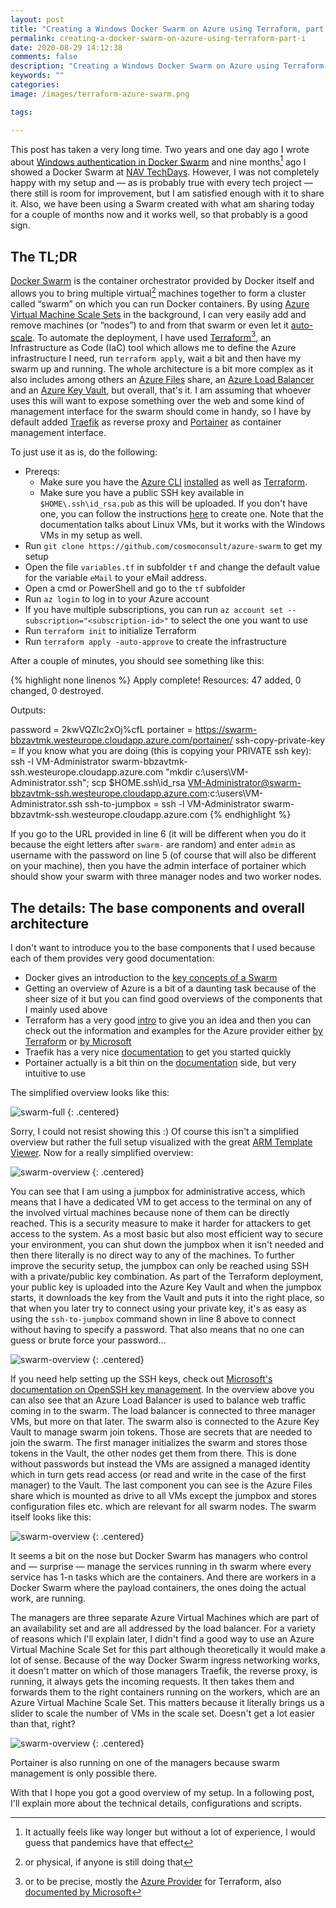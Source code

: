 ```yaml
---
layout: post
title: "Creating a Windows Docker Swarm on Azure using Terraform, part I"
permalink: creating-a-docker-swarm-on-azure-using-terraform-part-i
date: 2020-08-29 14:12:38
comments: false
description: "Creating a Windows Docker Swarm on Azure using Terraform, part I"
keywords: ""
categories:
image: /images/terraform-azure-swarm.png

tags:

---
```


This post has taken a very long time. Two years and one day ago I wrote about [Windows authentication in Docker Swarm][win-auth-swarm] and nine months[^1] ago I showed a Docker Swarm at [NAV TechDays][techdays]. However, I was not completely happy with my setup and — as is probably true with every tech project — there still is room for improvement, but I am satisfied enough with it to share it. Also, we have been using a Swarm created with what am sharing today for a couple of months now and it works well, so that probably is a good sign.

## The TL;DR
[Docker Swarm][docker-swarm] is the container orchestrator provided by Docker itself and allows you to bring multiple virtual[^2] machines together to form a cluster called “swarm” on which you can run Docker containers. By using [Azure Virtual Machine Scale Sets][az-vmss] in the background, I can very easily add and remove machines (or “nodes”) to and from that swarm or even let it [auto-scale][auto-scale]. To automate the deployment, I have used [Terraform][terraform][^3], an Infrastructure as Code (IaC) tool which allows me to define the Azure infrastructure I need, run `terraform apply`, wait a bit and then have my swarm up and running. The whole architecture is a bit more complex as it also includes among others an [Azure Files][az-files] share, an [Azure Load Balancer][az-lb] and an [Azure Key Vault][az-kv], but overall, that's it. I am assuming that whoever uses this will want to expose something over the web and some kind of management interface for the swarm should come in handy, so I have by default added [Traefik][traefik] as reverse proxy and [Portainer][portainer] as container management interface.

To just use it as is, do the following:
- Prereqs: 
  - Make sure you have the [Azure CLI][azure-cli] [installed][azure-cli-install] as well as [Terraform][tf-install].
  - Make sure you have a public SSH key available in `$HOME\.ssh\id_rsa.pub` as this will be uploaded. If you don't have one, you can follow the instructions [here][ssh] to create one. Note that the documentation talks about Linux VMs, but it works with the Windows VMs in my setup as well.
- Run `git clone https://github.com/cosmoconsult/azure-swarm` to get my setup
- Open the file `variables.tf` in subfolder `tf` and change the default value for the variable `eMail` to your eMail address.
- Open a cmd or PowerShell and go to the `tf` subfolder
- Run `az login` to log in to your Azure account
- If you have multiple subscriptions, you can run `az account set --subscription="<subscription-id>"` to select the one you want to use
- Run `terraform init` to initialize Terraform
- Run `terraform apply -auto-approve` to create the infrastructure

After a couple of minutes, you should see something like this:

{% highlight none linenos %}
Apply complete! Resources: 47 added, 0 changed, 0 destroyed.

Outputs:

password = 2kwVQZlc2xOj%cfL
portainer = https://swarm-bbzavtmk.westeurope.cloudapp.azure.com/portainer/
ssh-copy-private-key = If you know what you are doing (this is copying your PRIVATE ssh key): ssh -l VM-Administrator swarm-bbzavtmk-ssh.westeurope.cloudapp.azure.com "mkdir c:\users\VM-Administrator\.ssh"; scp $HOME\.ssh\id_rsa VM-Administrator@swarm-bbzavtmk-ssh.westeurope.cloudapp.azure.com:c:\users\VM-Administrator\.ssh
ssh-to-jumpbox = ssh -l VM-Administrator swarm-bbzavtmk-ssh.westeurope.cloudapp.azure.com
{% endhighlight %}

If you go to the URL provided in line 6 (it will be different when you do it because the eight letters after `swarm-` are random) and enter `admin` as username with the password on line 5 (of course that will also be different on your machine), then you have the admin interface of portainer which should show your swarm with three manager nodes and two worker nodes. 

## The details: The base components and overall architecture
I don't want to introduce you to the base components that I used because each of them provides very good documentation:

- Docker gives an introduction to the [key concepts of a Swarm][swarm-key]
- Getting an overview of Azure is a bit of a daunting task because of the sheer size of it but you can find good overviews of the components that I mainly used above
- Terraform has a very good [intro][tf-intro] to give you an idea and then you can check out the information and examples for the Azure provider either [by Terraform][az-terraform] or [by Microsoft][az-terraform2]
- Traefik has a very nice [documentation][traefik-docs] to get you started quickly
- Portainer actually is a bit thin on the [documentation][portainer-docs] side, but very intuitive to use

The simplified overview looks like this:

![swarm-full](/images/swarm-full.png)
{: .centered}

Sorry, I could not resist showing this :) Of course this isn't a simplified overview but rather the full setup visualized with the great [ARM Template Viewer][arm-viewer]. Now for a really simplified overview:

![swarm-overview](/images/swarm-overview.png)
{: .centered}

You can see that I am using a jumpbox for administrative access, which means that I have a dedicated VM to get access to the terminal on any of the involved virtual machines because none of them can be directly reached. This is a security measure to make it harder for attackers to get access to the system. As a most basic but also most efficient way to secure your environment, you can shut down the jumpbox when it isn't needed and then there literally is no direct way to any of the machines. To further improve the security setup, the jumpbox can only be reached using SSH with a private/public key combination. As part of the Terraform deployment, your public key is uploaded into the Azure Key Vault and when the jumpbox starts, it downloads the key from the Vault and puts it into the right place, so that when you later try to connect using your private key, it's as easy as using the `ssh-to-jumpbox` command shown in line 8 above to connect without having to specify a password. That also means that no one can guess or brute force your password...

![swarm-overview](/images/swarm-ssh.gif)
{: .centered}

If you need help setting up the SSH keys, check out [Microsoft's documentation on OpenSSH key management][msft-openssh-key]. In the overview above you can also see that an Azure Load Balancer is used to balance web traffic coming in to the swarm. The load balancer is connected to three manager VMs, but more on that later. The swarm also is connected to the Azure Key Vault to manage swarm join tokens. Those are secrets that are needed to join the swarm. The first manager initializes the swarm and stores those tokens in the Vault, the other nodes get them from there. This is done without passwords but instead the VMs are assigned a managed identity which in turn gets read access (or read and write in the case of the first manager) to the Vault. The last component you can see is the Azure Files share which is mounted as drive to all VMs except the jumpbox and stores configuration files etc. which are relevant for all swarm nodes. The swarm itself looks like this:

![swarm-overview](/images/swarm-detail.png)
{: .centered}

It seems a bit on the nose but Docker Swarm has managers who control and — surprise — manage the services running in th swarm where every service has 1-n tasks which are the containers. And there are workers in a Docker Swarm where the payload containers, the ones doing the actual work, are running. 

The managers are three separate Azure Virtual Machines which are part of an availability set and are all addressed by the load balancer. For a variety of reasons which I'll explain later, I didn't find a good way to use an Azure Virtual Machine Scale Set for this part although theoretically it would make a lot of sense. Because of the way Docker Swarm ingress networking works, it doesn't matter on which of those managers Traefik, the reverse proxy, is running, it always gets the incoming requests. It then takes them and forwards them to the right containers running on the workers, which are an Azure Virtual Machine Scale Set. This matters because it literally brings us a slider to scale the number of VMs in the scale set. Doesn't get a lot easier than that, right?

![swarm-overview](/images/vmss-scale.png)
{: .centered}

Portainer is also running on one of the managers because swarm management is only possible there.

With that I hope you got a good overview of my setup. In a following post, I'll explain more about the technical details, configurations and scripts.

[win-auth-swarm]: https://www.axians-infoma.de/techblog/windows-authentication-in-docker-swarm/
[techdays]: https://www.youtube.com/watch?v=Dr6bFoRELnY
[docker-swarm]: https://docs.docker.com/engine/swarm/
[az-vmss]: https://docs.microsoft.com/en-us/azure/virtual-machine-scale-sets/overview
[az-files]: https://docs.microsoft.com/en-us/azure/storage/files/storage-files-introduction
[az-kv]: https://docs.microsoft.com/en-us/azure/key-vault/general/overview
[az-lb]: https://docs.microsoft.com/en-us/azure/load-balancer/load-balancer-overview
[auto-scale]: https://docs.microsoft.com/en-us/azure/virtual-machine-scale-sets/tutorial-autoscale-cli
[terraform]: https://www.terraform.io 
[tf-intro]: https://www.terraform.io/intro/index.html
[az-terraform]: https://www.terraform.io/docs/providers/azurerm/index.html
[az-terraform2]: https://docs.microsoft.com/en-us/azure/developer/terraform/overview
[traefik]: https://traefik.io/
[portainer]: https://www.portainer.io/
[swarm-key]: https://docs.docker.com/engine/swarm/key-concepts/
[traefik-docs]: https://docs.traefik.io/
[portainer-docs]: https://www.portainer.io/documentation/
[azure-cli]: https://docs.microsoft.com/en-us/cli/azure/what-is-azure-cli?view=azure-cli-latest
[azure-cli-install]: https://docs.microsoft.com/en-us/cli/azure/install-azure-cli-windows?view=azure-cli-latest&tabs=azure-cli
[tf-install]: https://learn.hashicorp.com/tutorials/terraform/install-cli
[ssh]: https://docs.microsoft.com/en-us/azure/virtual-machines/linux/ssh-from-windows#create-an-ssh-key-pair
[msft-openssh-key]: https://docs.microsoft.com/en-us/windows-server/administration/openssh/openssh_keymanagement
[arm-viewer]: https://marketplace.visualstudio.com/items?itemName=bencoleman.armview
[^1]: It actually feels like way longer but without a lot of experience, I would guess that pandemics have that effect
[^2]: or physical, if anyone is still doing that
[^3]: or to be precise, mostly the [Azure Provider][az-terraform] for Terraform, also [documented by Microsoft][az-terraform2]